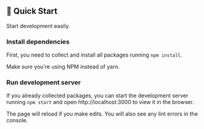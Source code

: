 ## 🚀 Quick Start

Start development easily.

### Install dependencies

First, you need to collect and install all packages running `npm install`.

Make sure you're using NPM instead of yarn.

### Run development server

If you already collected packages, you can start the development server running `npm start`
and open http://localhost:3000 to view it in the browser.

The page will reload if you make edits.
You will also see any lint errors in the console.
